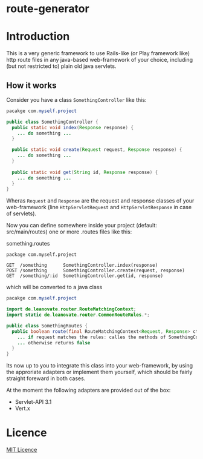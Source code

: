 route-generator
===============

# Introduction

This is a very generic framework to use Rails-like (or Play framework like) http route files in any java-based web-framework of your choice, including (but not restricted to) plain old java servlets.

## How it works

Consider you have a class `SomethingController` like this:

~~~java
pacakge com.myself.project

public class SomethingController {
  public static void index(Response response) {
    ... do something ...
  }

  public static void create(Request request, Response response) {
    ... do something ...
  }
  
  public static void get(String id, Response response) {
    ... do something ...
  }
}
~~~

Wheras `Request` and `Response` are the request and response classes of your web-framework (line `HttpServletRequest` and `HttpServletResponse` in case of servlets).

Now you can define somewhere inside your project (default: src/main/routes) one or more .routes files like this:

something.routes
~~~
package com.myself.project

GET  /something      SomethingController.index(response)
POST /something      SomethingController.create(request, response)
GET  /something/:id  SomethingController.get(id, response)
~~~

which will be converted to a java class

~~~java
pacakge com.myself.project

import de.leanovate.router.RouteMatchingContext;
import static de.leanovate.router.CommonRouteRules.*;

public class SomethingRoutes {
  public boolean route(final RouteMatchingContext<Request, Response> ctx0) {
    ... if request matches the rules: calles the methods of SomethingController and returns true
    ... otherwise returns false
  }
}
~~~

Its now up to you to integrate this class into your web-framework, by using the approriate adapters or implement them yourself, which should be fairly straight foreward in both cases.

At the moment the following adapters are provided out of the box:
* Servlet-API 3.1
* Vert.x


# Licence

[MIT Licence](http://opensource.org/licenses/MIT)
